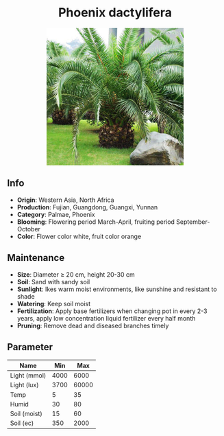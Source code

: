 <h1 align='center'>Phoenix dactylifera</h1>
<p align="center">
    <img 
        align='center'
        width='320'
        src="../images/phoenix dactylifera.png" 
        alt='Phoenix dactylifera' />
</p>

## Info

 - **Origin**: Western Asia, North Africa
 - **Production**: Fujian, Guangdong, Guangxi, Yunnan
 - **Category**: Palmae, Phoenix
 - **Blooming**: Flowering period March-April, fruiting period September-October
 - **Color**: Flower color white, fruit color orange

## Maintenance

 - **Size**: Diameter ≥ 20 cm, height 20-30 cm
 - **Soil**: Sand with sandy soil
 - **Sunlight**: Ikes warm moist environments, like sunshine and resistant to shade
 - **Watering**: Keep soil moist
 - **Fertilization**: Apply base fertilizers when changing pot in every 2-3 years, apply low concentration liquid fertilizer every half month
 - **Pruning**: Remove dead and diseased branches timely

## Parameter

| Name         | Min  | Max   |
|--------------|------|-------|
| Light (mmol) | 4000 | 6000  |
| Light (lux)  | 3700 | 60000 |
| Temp         | 5    | 35    |
| Humid        | 30   | 80    |
| Soil (moist) | 15   | 60    |
| Soil (ec)    | 350  | 2000  |